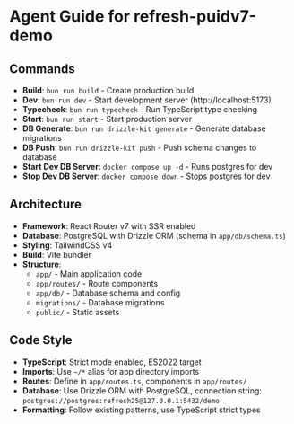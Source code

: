# Agent Guide for refresh-puidv7-demo

## Commands
- **Build**: `bun run build` - Create production build
- **Dev**: `bun run dev` - Start development server (http://localhost:5173)
- **Typecheck**: `bun run typecheck` - Run TypeScript type checking
- **Start**: `bun run start` - Start production server
- **DB Generate**: `bun run drizzle-kit generate` - Generate database migrations
- **DB Push**: `bun run drizzle-kit push` - Push schema changes to database
- **Start Dev DB Server**: `docker compose up -d` - Runs postgres for dev
- **Stop Dev DB Server**: `docker compose down` - Stops postgres for dev

## Architecture
- **Framework**: React Router v7 with SSR enabled
- **Database**: PostgreSQL with Drizzle ORM (schema in `app/db/schema.ts`)
- **Styling**: TailwindCSS v4
- **Build**: Vite bundler
- **Structure**:
  - `app/` - Main application code
  - `app/routes/` - Route components
  - `app/db/` - Database schema and config
  - `migrations/` - Database migrations
  - `public/` - Static assets

## Code Style
- **TypeScript**: Strict mode enabled, ES2022 target
- **Imports**: Use `~/*` alias for app directory imports
- **Routes**: Define in `app/routes.ts`, components in `app/routes/`
- **Database**: Use Drizzle ORM with PostgreSQL, connection string: `postgres://postgres:refresh25@127.0.0.1:5432/demo`
- **Formatting**: Follow existing patterns, use TypeScript strict types
